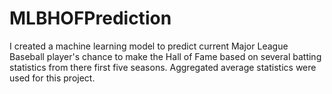 # MLBHOFPrediction
I created a machine learning model to predict current Major League Baseball player's chance to make the Hall of Fame based on several batting statistics from there first five seasons. Aggregated average statistics were used for this project.
